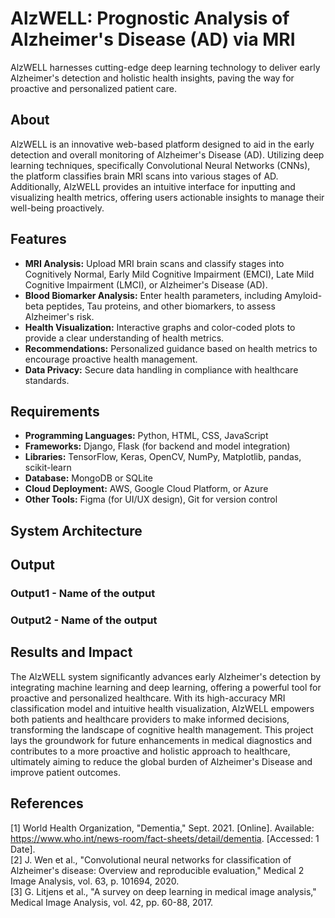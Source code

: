# AlzWELL: Prognostic Analysis of Alzheimer's Disease (AD) via MRI
AlzWELL harnesses cutting-edge deep learning technology to deliver early Alzheimer's detection and holistic health insights, paving the way for proactive and personalized patient care.
## About
AlzWELL is an innovative web-based platform designed to aid in the early detection and overall monitoring of Alzheimer's Disease (AD). Utilizing deep learning techniques, specifically Convolutional Neural Networks (CNNs), the platform classifies brain MRI scans into various stages of AD. Additionally, AlzWELL provides an intuitive interface for inputting and visualizing health metrics, offering users actionable insights to manage their well-being proactively.
## Features
<ul>
  <li><b>MRI Analysis:</b> Upload MRI brain scans and classify stages into Cognitively Normal, Early Mild Cognitive Impairment (EMCI), Late Mild Cognitive Impairment (LMCI), or Alzheimer's Disease (AD).</li>
<li><b>Blood Biomarker Analysis:</b> Enter health parameters, including Amyloid-beta peptides, Tau proteins, and other biomarkers, to assess Alzheimer's risk.</li>
<li><b>Health Visualization:</b> Interactive graphs and color-coded plots to provide a clear understanding of health metrics.</li>
<li><b>Recommendations:</b> Personalized guidance based on health metrics to encourage proactive health management.</li>
<li><b>Data Privacy:</b> Secure data handling in compliance with healthcare standards.</li>
</ul>

## Requirements
<ul>
<li><b>Programming Languages:</b> Python, HTML, CSS, JavaScript</li>
<li><b>Frameworks:</b> Django, Flask (for backend and model integration)</li>
<li><b>Libraries:</b> TensorFlow, Keras, OpenCV, NumPy, Matplotlib, pandas, scikit-learn</li>
<li><b>Database:</b> MongoDB or SQLite</li>
<li><b>Cloud Deployment:</b> AWS, Google Cloud Platform, or Azure</li>
<li><b>Other Tools:</b> Figma (for UI/UX design), Git for version control</li>
</ul>

## System Architecture

## Output
### Output1 - Name of the output
### Output2 - Name of the output

## Results and Impact
The AlzWELL system significantly advances early Alzheimer's detection by integrating machine learning and deep learning, offering a powerful tool for proactive and personalized healthcare. With its high-accuracy MRI classification model and intuitive health visualization, AlzWELL empowers both patients and healthcare providers to make informed decisions, transforming the landscape of cognitive health management.
This project lays the groundwork for future enhancements in medical diagnostics and contributes to a more proactive and holistic approach to healthcare, ultimately aiming to reduce the global burden of Alzheimer's Disease and improve patient outcomes.
## References
[1] World Health Organization, "Dementia," Sept. 2021. [Online]. Available: https://www.who.int/news-room/fact-sheets/detail/dementia. [Accessed: 1 Date]. <br>
[2] J. Wen et al., "Convolutional neural networks for classification of Alzheimer's disease: Overview and reproducible evaluation," Medical 2 Image Analysis, vol. 63, p. 101694, 2020. <br>
[3] G. Litjens et al., "A survey on deep learning in medical image analysis," Medical Image Analysis, vol. 42, pp. 60-88, 2017. 
